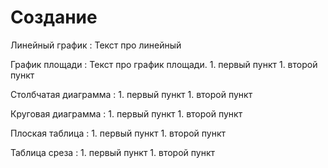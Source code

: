# Создание

Линейный график
:   Текст про линейный

График площади
:   Текст про график площади. 
    1. первый пункт
    1. второй пункт

Столбчатая диаграмма
:   1. первый пункт
    1. второй пункт

Круговая диаграмма
:   1. первый пункт
    1. второй пункт

Плоская таблица
:   1. первый пункт
    1. второй пункт

Таблица среза
:   1. первый пункт
    1. второй пункт

